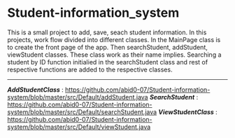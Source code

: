 # Student-information_system
This is a small project to add, save, seach student information. In this projects, work flow divided into different classes. In the MainPage class is to create the front page of the app. Then searchStudent, addStudent, viewStudent classes. These class work as their name implies. Searching a student by ID function initialied in the searchStudent class and rest of respective functions are added to the respective classes.


---
***AddStudentClass*** : https://github.com/abid0-07/Student-information-system/blob/master/src/Default/addStudent.java
***SearchStudent*** : https://github.com/abid0-07/Student-information-system/blob/master/src/Default/searchStudent.java
***ViewStudentClass*** : https://github.com/abid0-07/Student-information-system/blob/master/src/Default/viewStudent.java
